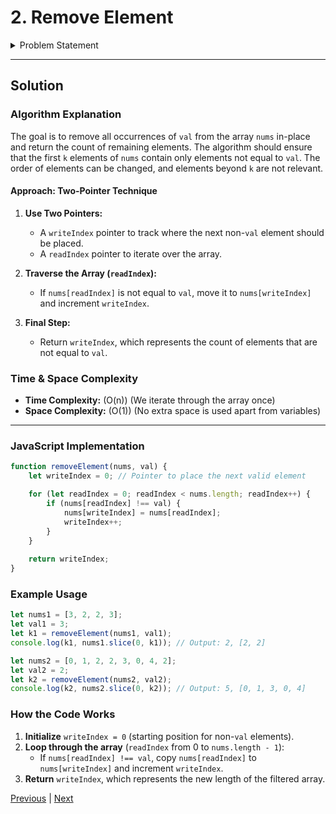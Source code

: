 # 2. Remove Element

<details>
  <summary>Problem Statement</summary>
  <hr>
  <div><div class="elfjS" data-track-load="description_content"><p>Given an integer array <code>nums</code> and an integer <code>val</code>, remove all occurrences of <code>val</code> in <code>nums</code> <a href="https://en.wikipedia.org/wiki/In-place_algorithm" target="_blank"><strong>in-place</strong></a>. The order of the elements may be changed. Then return <em>the number of elements in </em><code>nums</code><em> which are not equal to </em><code>val</code>.</p>

<p>Consider the number of elements in <code>nums</code> which are not equal to <code>val</code> be <code>k</code>, to get accepted, you need to do the following things:</p>

<ul>
	<li>Change the array <code>nums</code> such that the first <code>k</code> elements of <code>nums</code> contain the elements which are not equal to <code>val</code>. The remaining elements of <code>nums</code> are not important as well as the size of <code>nums</code>.</li>
	<li>Return <code>k</code>.</li>
</ul>

<p><strong>Custom Judge:</strong></p>

<p>The judge will test your solution with the following code:</p>

<pre>int[] nums = [...]; // Input array
int val = ...; // Value to remove
int[] expectedNums = [...]; // The expected answer with correct length.
                            // It is sorted with no values equaling val.

int k = removeElement(nums, val); // Calls your implementation

assert k == expectedNums.length;
sort(nums, 0, k); // Sort the first k elements of nums
for (int i = 0; i &lt; actualLength; i++) {
    assert nums[i] == expectedNums[i];
}
</pre>

<p>If all assertions pass, then your solution will be <strong>accepted</strong>.</p>

<p>&nbsp;</p>
<p><strong class="example">Example 1:</strong></p>

<pre><strong>Input:</strong> nums = [3,2,2,3], val = 3
<strong>Output:</strong> 2, nums = [2,2,_,_]
<strong>Explanation:</strong> Your function should return k = 2, with the first two elements of nums being 2.
It does not matter what you leave beyond the returned k (hence they are underscores).
</pre>

<p><strong class="example">Example 2:</strong></p>

<pre><strong>Input:</strong> nums = [0,1,2,2,3,0,4,2], val = 2
<strong>Output:</strong> 5, nums = [0,1,4,0,3,_,_,_]
<strong>Explanation:</strong> Your function should return k = 5, with the first five elements of nums containing 0, 0, 1, 3, and 4.
Note that the five elements can be returned in any order.
It does not matter what you leave beyond the returned k (hence they are underscores).
</pre>

<p>&nbsp;</p>
<p><strong>Constraints:</strong></p>

<ul>
	<li><code>0 &lt;= nums.length &lt;= 100</code></li>
	<li><code>0 &lt;= nums[i] &lt;= 50</code></li>
	<li><code>0 &lt;= val &lt;= 100</code></li>
</ul>
</div></div>
</details>


---
## Solution

### Algorithm Explanation

The goal is to remove all occurrences of `val` from the array `nums` in-place and return the count of remaining elements. The algorithm should ensure that the first `k` elements of `nums` contain only elements not equal to `val`. The order of elements can be changed, and elements beyond `k` are not relevant.

#### **Approach: Two-Pointer Technique**
1. **Use Two Pointers:**
   - A `writeIndex` pointer to track where the next non-`val` element should be placed.
   - A `readIndex` pointer to iterate over the array.

2. **Traverse the Array (`readIndex`):**
   - If `nums[readIndex]` is not equal to `val`, move it to `nums[writeIndex]` and increment `writeIndex`.

3. **Final Step:**
   - Return `writeIndex`, which represents the count of elements that are not equal to `val`.

### **Time & Space Complexity**
- **Time Complexity:** \(O(n)\) (We iterate through the array once)
- **Space Complexity:** \(O(1)\) (No extra space is used apart from variables)

---

### **JavaScript Implementation**
```javascript
function removeElement(nums, val) {
    let writeIndex = 0; // Pointer to place the next valid element

    for (let readIndex = 0; readIndex < nums.length; readIndex++) {
        if (nums[readIndex] !== val) {
            nums[writeIndex] = nums[readIndex];
            writeIndex++;
        }
    }
    
    return writeIndex;
}
```

### **Example Usage**
```javascript
let nums1 = [3, 2, 2, 3];
let val1 = 3;
let k1 = removeElement(nums1, val1);
console.log(k1, nums1.slice(0, k1)); // Output: 2, [2, 2]

let nums2 = [0, 1, 2, 2, 3, 0, 4, 2];
let val2 = 2;
let k2 = removeElement(nums2, val2);
console.log(k2, nums2.slice(0, k2)); // Output: 5, [0, 1, 3, 0, 4]
```

### How the Code Works

1. **Initialize** `writeIndex = 0` (starting position for non-`val` elements).
2. **Loop through the array** (`readIndex` from 0 to `nums.length - 1`):
   - If `nums[readIndex] !== val`, copy `nums[readIndex]` to `nums[writeIndex]` and increment `writeIndex`.
3. **Return** `writeIndex`, which represents the new length of the filtered array.


[Previous](1.merge-sorted-array.md) | [Next](page3.md)
